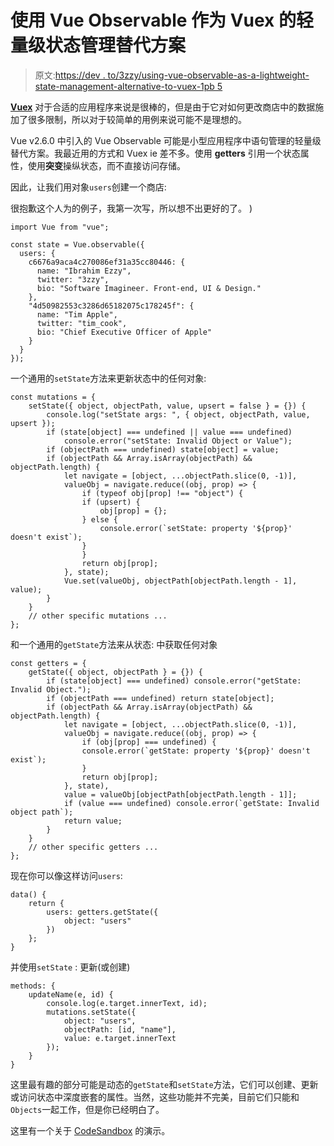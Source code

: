 # 使用 Vue Observable 作为 Vuex 的轻量级状态管理替代方案

> 原文:[https://dev . to/3zzy/using-vue-observable-as-a-lightweight-state-management-alternative-to-vuex-1pb 5](https://dev.to/3zzy/using-vue-observable-as-a-lightweight-state-management-alternative-to-vuex-1pb5)

[**Vuex**](https://vuex.vuejs.org/) 对于合适的应用程序来说是很棒的，但是由于它对如何更改商店中的数据施加了很多限制，所以对于较简单的用例来说可能不是理想的。

Vue v2.6.0 中引入的 Vue Observable 可能是小型应用程序中语句管理的轻量级替代方案。我最近用的方式和 Vuex ie 差不多。使用 **getters** 引用一个状态属性，使用**突变**操纵状态，而不直接访问存储。

因此，让我们用对象`users`创建一个商店:

很抱歉这个人为的例子，我第一次写，所以想不出更好的了。 )

```
import Vue from "vue";

const state = Vue.observable({
  users: {
    c6676a9aca4c270086ef31a35cc80446: {
      name: "Ibrahim Ezzy",
      twitter: "3zzy",
      bio: "Software Imagineer. Front-end, UI & Design."
    },
    "4d50982553c3286d65182075c178245f": {
      name: "Tim Apple",
      twitter: "tim_cook",
      bio: "Chief Executive Officer of Apple"
    }
  }
}); 
```

一个通用的`setState`方法来更新状态中的任何对象:

```
const mutations = {
    setState({ object, objectPath, value, upsert = false } = {}) {
        console.log("setState args: ", { object, objectPath, value, upsert });
        if (state[object] === undefined || value === undefined)
            console.error("setState: Invalid Object or Value");
        if (objectPath === undefined) state[object] = value;
        if (objectPath && Array.isArray(objectPath) && objectPath.length) {
            let navigate = [object, ...objectPath.slice(0, -1)],
            valueObj = navigate.reduce((obj, prop) => {
                if (typeof obj[prop] !== "object") {
                if (upsert) {
                    obj[prop] = {};
                } else {
                    console.error(`setState: property '${prop}' doesn't exist`);
                }
                }
                return obj[prop];
            }, state);
            Vue.set(valueObj, objectPath[objectPath.length - 1], value);
        }
    }
    // other specific mutations ...
}; 
```

和一个通用的`getState`方法来从状态:
中获取任何对象

```
const getters = {
    getState({ object, objectPath } = {}) {
        if (state[object] === undefined) console.error("getState: Invalid Object.");
        if (objectPath === undefined) return state[object];
        if (objectPath && Array.isArray(objectPath) && objectPath.length) {
            let navigate = [object, ...objectPath.slice(0, -1)],
            valueObj = navigate.reduce((obj, prop) => {
                if (obj[prop] === undefined) {
                console.error(`getState: property '${prop}' doesn't exist`);
                }
                return obj[prop];
            }, state),
            value = valueObj[objectPath[objectPath.length - 1]];
            if (value === undefined) console.error(`getState: Invalid object path`);
            return value;
        }
    }
    // other specific getters ...
}; 
```

现在你可以像这样访问`users`:

```
data() {
    return {
        users: getters.getState({
            object: "users"
        })
    };
} 
```

并使用`setState` :
更新(或创建)

```
methods: {
    updateName(e, id) {
        console.log(e.target.innerText, id);
        mutations.setState({
            object: "users",
            objectPath: [id, "name"],
            value: e.target.innerText
        });
    }
} 
```

这里最有趣的部分可能是动态的`getState`和`setState`方法，它们可以创建、更新或访问状态中深度嵌套的属性。当然，这些功能并不完美，目前它们只能和`Objects`一起工作，但是你已经明白了。

这里有一个关于 [CodeSandbox](https://codesandbox.io/s/zn85x6pr1p?fontsize=14) 的演示。